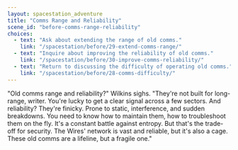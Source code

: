 ```yaml
---
layout: spacestation_adventure
title: "Comms Range and Reliability"
scene_id: "before-comms-range-reliability"
choices:
  - text: "Ask about extending the range of old comms."
    link: "/spacestation/before/29-extend-comms-range/"
  - text: "Inquire about improving the reliability of old comms."
    link: "/spacestation/before/30-improve-comms-reliability/"
  - text: "Return to discussing the difficulty of operating old comms."
    link: "/spacestation/before/28-comms-difficulty/"
---
```


"Old comms range and reliability?" Wilkins sighs. "They're not built for long-range, writer. You're lucky to get a clear signal across a few sectors. And reliability? They're finicky. Prone to static, interference, and sudden breakdowns. You need to know how to maintain them, how to troubleshoot them on the fly. It's a constant battle against entropy. But that's the trade-off for security. The Wires' network is vast and reliable, but it's also a cage. These old comms are a lifeline, but a fragile one."
